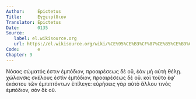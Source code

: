 ```yaml
---
Author:     Epictetus  
Title:      Εγχειρίδιον  
Translator: Epictetus  
Date:       0135  
Source:
   label: el.wikisource.org
   url: https://el.wikisource.org/wiki/%CE%95%CE%B3%CF%87%CE%B5%CE%B9%CF%81%CE%AF%CE%B4%CE%B9%CE%BF%CE%BD 
Code:       e  
Chapter: 9
---
```


Νόσος σώματός ἐστιν ἐμπόδιον, προαιρέσεως δὲ οὔ, ἐὰν μὴ αὐτὴ θέλῃ. χώλανσις
σκέλους ἐστὶν ἐμπόδιον, προαιρέσεως δὲ οὔ. καὶ τοῦτο ἐφ' ἑκάστου τῶν
ἐμπιπτόντων ἐπίλεγε: εὑρήσεις γὰρ αὐτὸ ἄλλου τινὸς ἐμπόδιον, σὸν δὲ οὔ.


